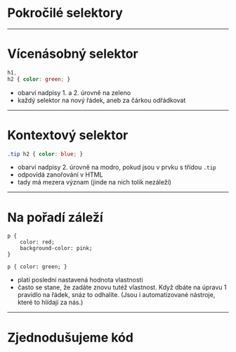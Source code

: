 <!-- .slide: data-state="c-slide-inter" -->

# Pokročilé selektory

---

# Vícenásobný selektor

```css
h1,
h2 { color: green; }
```
<!-- .element: class="c-text-lg" contenteditable="true" -->

>>>
* obarví nadpisy 1. a 2. úrovně na zeleno
* každý selektor na nový řádek, aneb za čárkou odřádkovat

---

# Kontextový selektor

```css
.tip h2 { color: blue; }
```
<!-- .element: class="c-text-lg" contenteditable="true" -->

>>>
* obarví nadpisy 2. úrovně na modro, pokud jsou v prvku s třídou `.tip`
* odpovídá zanořování v HTML
* tady má mezera význam (jinde na nich tolik nezáleží)

---

# Na pořadí záleží

<pre class="c-text-md fragment" contenteditable data-fragment-index="10"><code class="stretch lang-css" data-noescape><span class="fragment">p {
	color: red;
	background-color: pink;
}</span>

<span class="fragment">p { color: green; }</span></code></pre>

>>>
* platí poslední nastavená hodnota vlastnosti
* často se stane, že zadáte znovu tutéž vlastnost. Když dbáte na úpravu 1 pravidlo na řádek, snáz to odhalíte. (Jsou i automatizované nástroje, které to hlídají za nás.)

---

<!-- .slide: data-state="c-slide-task" -->

# Zjednodušujeme kód
